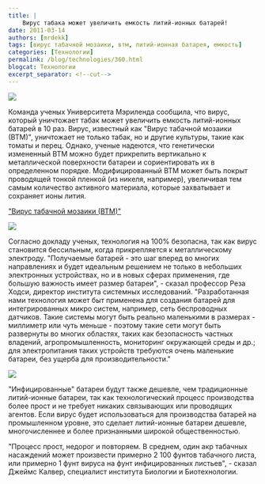 ```yaml
---
title: |
    Вирус табака может увеличить емкость литий-ионных батарей!
date: 2011-03-14
authors: [mrdekk]
tags: [вирус табачной мозаики, втм, литий-ионная батарея, емкость]
categories: [Технологии]
permalink: /blog/technologies/360.html
blogcat: Технологии
excerpt_separator: <!--cut-->
---
```



![](http://itw66.ru/uploads/images/00/00/01/2011/03/14/5d60a6.jpg)


Команда ученых Университета Мэриленда сообщила, что вирус, который уничтожает табак может увеличить емкость литий-ионных батарей в 10 раз. Вирус, известный как "Вирус табачной мозаики (ВТМ)", уничтожает не только табак, но и другие культуры, такие как томаты и перец. Однако, ученые надеются, что генетически измененный ВТМ можно будет прикрепить вертикально к металлической поверхности батареи и сориентировать их в определенном порядке. Модифицированный ВТМ может быть покрыт проводящей тонкой пленкой (из никеля, например), увеличивая тем самым количество активного материала, которые захватывает и сохраняет ионы лития.


<!--cut-->

["Вирус табачной мозаики (ВТМ)"](http://ru.wikipedia.org/wiki/%D0%92%D0%B8%D1%80%D1%83%D1%81_%D1%82%D0%B0%D0%B1%D0%B0%D1%87%D0%BD%D0%BE%D0%B9_%D0%BC%D0%BE%D0%B7%D0%B0%D0%B8%D0%BA%D0%B8)


![](http://itw66.ru/uploads/images/00/00/01/2011/03/14/2b5606.jpg)


Согласно докладу ученых, технология на 100% безопасна, так как вирус становится бессильным, когда прикрепляется к металлическому электроду. "Получаемые батарей - это шаг вперед во многих направлениях и будет идеальным решением не только в небольших электронных устройствах, но и в новых сферах применения, где большую важность имеет размер батареи", - сказал профессор Реза Ходси, директор института системных исследований. "Разработанная нами технология может быт применена для создания батарей для интегрированных микро систем, например, сеть беспроводных датчиков. Такие системы могут быть реально маленькими в размерах - миллиметр или чуть меньше - поэтому такие сети могут быть развернуты во многих областях, таких как безопасность частных владений, агропромышленность, мониторинг окружающей среды и др.; для электропитания таких устройств требуются очень маленькие батареи, без ущерба для производительности."


![](http://itw66.ru/uploads/images/00/00/01/2011/03/14/cc7853.jpg)


"Инфицированные" батареи будут также дешевле, чем традиционные литий-ионные батареи, так как технологический процесс производства более прост и не требует никаких связывающих или проводящих агентов. Если вирус будет использоваться для производства батарей на промышленном уровне, это сделает литий-ионные батареи дешевле, многочисленнее и более признанными широкой общественностью.

"Процесс прост, недорог и повторяем. В среднем, один акр табачных насаждений может произвести примерно 2 100 фунтов табачного листа, или примерно 1 фунт вируса на фунт инфицированных листьев", - сказал Джеймс Калвер, специалист института Биологии и Биотехнологии.
